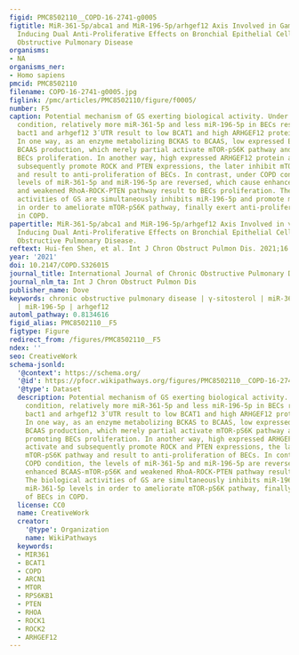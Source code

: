 ```yaml
---
figid: PMC8502110__COPD-16-2741-g0005
figtitle: MiR-361-5p/abca1 and MiR-196-5p/arhgef12 Axis Involved in Gamma-Sitosterol
  Inducing Dual Anti-Proliferative Effects on Bronchial Epithelial Cells of Chronic
  Obstructive Pulmonary Disease
organisms:
- NA
organisms_ner:
- Homo sapiens
pmcid: PMC8502110
filename: COPD-16-2741-g0005.jpg
figlink: /pmc/articles/PMC8502110/figure/f0005/
number: F5
caption: Potential mechanism of GS exerting biological activity. Under physiological
  condition, relatively more miR-361-5p and less miR-196-5p in BECs respective targeting
  bact1 and arhgef12 3ʹUTR result to low BCAT1 and high ARHGEF12 protein expressions.
  In one way, as an enzyme metabolizing BCKAS to BCAAS, low expressed BCAT1 decrease
  BCAAS production, which merely partial activate mTOR-pS6K pathway and slightly promoting
  BECs proliferation. In another way, high expressed ARHGEF12 protein activate and
  subsequently promote ROCK and PTEN expressions, the later inhibit mTOR-pS6K pathway
  and result to anti-proliferation of BECs. In contrast, under COPD condition, the
  levels of miR-361-5p and miR-196-5p are reversed, which cause enhanced BCAAS-mTOR-pS6K
  and weakened RhoA-ROCK-PTEN pathway result to BECs proliferation. The biological
  activities of GS are simultaneously inhibits miR-196-5p and promote miR-361-5p levels
  in order to ameliorate mTOR-pS6K pathway, finally exert anti-proliferation of BECs
  in COPD.
papertitle: MiR-361-5p/abca1 and MiR-196-5p/arhgef12 Axis Involved in γ-Sitosterol
  Inducing Dual Anti-Proliferative Effects on Bronchial Epithelial Cells of Chronic
  Obstructive Pulmonary Disease.
reftext: Hui-fen Shen, et al. Int J Chron Obstruct Pulmon Dis. 2021;16:2741-2753.
year: '2021'
doi: 10.2147/COPD.S326015
journal_title: International Journal of Chronic Obstructive Pulmonary Disease
journal_nlm_ta: Int J Chron Obstruct Pulmon Dis
publisher_name: Dove
keywords: chronic obstructive pulmonary disease | γ-sitosterol | miR-361-5p | abca1
  | miR-196-5p | arhgef12
automl_pathway: 0.8134616
figid_alias: PMC8502110__F5
figtype: Figure
redirect_from: /figures/PMC8502110__F5
ndex: ''
seo: CreativeWork
schema-jsonld:
  '@context': https://schema.org/
  '@id': https://pfocr.wikipathways.org/figures/PMC8502110__COPD-16-2741-g0005.html
  '@type': Dataset
  description: Potential mechanism of GS exerting biological activity. Under physiological
    condition, relatively more miR-361-5p and less miR-196-5p in BECs respective targeting
    bact1 and arhgef12 3ʹUTR result to low BCAT1 and high ARHGEF12 protein expressions.
    In one way, as an enzyme metabolizing BCKAS to BCAAS, low expressed BCAT1 decrease
    BCAAS production, which merely partial activate mTOR-pS6K pathway and slightly
    promoting BECs proliferation. In another way, high expressed ARHGEF12 protein
    activate and subsequently promote ROCK and PTEN expressions, the later inhibit
    mTOR-pS6K pathway and result to anti-proliferation of BECs. In contrast, under
    COPD condition, the levels of miR-361-5p and miR-196-5p are reversed, which cause
    enhanced BCAAS-mTOR-pS6K and weakened RhoA-ROCK-PTEN pathway result to BECs proliferation.
    The biological activities of GS are simultaneously inhibits miR-196-5p and promote
    miR-361-5p levels in order to ameliorate mTOR-pS6K pathway, finally exert anti-proliferation
    of BECs in COPD.
  license: CC0
  name: CreativeWork
  creator:
    '@type': Organization
    name: WikiPathways
  keywords:
  - MIR361
  - BCAT1
  - COPD
  - ARCN1
  - MTOR
  - RPS6KB1
  - PTEN
  - RHOA
  - ROCK1
  - ROCK2
  - ARHGEF12
---
```

